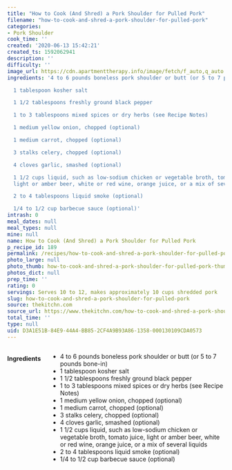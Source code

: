 ```yaml
---
title: "How to Cook (And Shred) a Pork Shoulder for Pulled Pork"
filename: "how-to-cook-and-shred-a-pork-shoulder-for-pulled-pork"
categories:
- Pork Shoulder
cook_time: ''
created: '2020-06-13 15:42:21'
created_ts: 1592062941
description: ''
difficulty: ''
image_url: https://cdn.apartmenttherapy.info/image/fetch/f_auto,q_auto:eco,c_fill,g_auto,w_1500/https%3A%2F%2Fstorage.googleapis.com%2Fgen-atmedia%2F3%2F2014%2F06%2Fe3a723497e0e8d361632a41e22c7eece86bae233.jpeg
ingredients: '4 to 6 pounds boneless pork shoulder or butt (or 5 to 7 pounds bone-in)

  1 tablespoon kosher salt

  1 1/2 tablespoons freshly ground black pepper

  1 to 3 tablespoons mixed spices or dry herbs (see Recipe Notes)

  1 medium yellow onion, chopped (optional)

  1 medium carrot, chopped (optional)

  3 stalks celery, chopped (optional)

  4 cloves garlic, smashed (optional)

  1 1/2 cups liquid, such as low-sodium chicken or vegetable broth, tomato juice,
  light or amber beer, white or red wine, orange juice, or a mix of several liquids

  2 to 4 tablespoons liquid smoke (optional)

  1/4 to 1/2 cup barbecue sauce (optional)'
intrash: 0
meal_dates: null
meal_types: null
mine: null
name: How to Cook (And Shred) a Pork Shoulder for Pulled Pork
p_recipe_id: 189
permalink: /recipes/how-to-cook-and-shred-a-pork-shoulder-for-pulled-pork
photo_large: null
photo_thumb: how-to-cook-and-shred-a-pork-shoulder-for-pulled-pork-thumb.jpg
photos_dict: null
prep_time: ''
rating: 0
servings: Serves 10 to 12, makes approximately 10 cups shredded pork
slug: how-to-cook-and-shred-a-pork-shoulder-for-pulled-pork
source: thekitchn.com
source_url: https://www.thekitchn.com/how-to-cook-and-shred-a-pork-shoulder-for-pulled-pork-79485
total_time: ''
type: null
uid: D3A1E51B-84E9-44A4-BB85-2CF4A9B93A86-1358-000130109CDA0573
---
```

<div class="large-8 medium-7 columns" id="writeup">	</div><!-- #writeup -->
</div><!-- #row-one -->
<div class="row" id="row-two">	<div class="medium-4 small-5 columns" id="ingredients"><h4>Ingredients</h4><div class="box box-ingredients content"><ul>
<li>4 to 6 pounds boneless pork shoulder or butt (or 5 to 7 pounds bone-in)</li>
<li>1 tablespoon kosher salt</li>
<li>1 1/2 tablespoons freshly ground black pepper</li>
<li>1 to 3 tablespoons mixed spices or dry herbs (see Recipe Notes)</li>
<li>1 medium yellow onion, chopped (optional)</li>
<li>1 medium carrot, chopped (optional)</li>
<li>3 stalks celery, chopped (optional)</li>
<li>4 cloves garlic, smashed (optional)</li>
<li>1 1/2 cups liquid, such as low-sodium chicken or vegetable broth, tomato juice, light or amber beer, white or red wine, orange juice, or a mix of several liquids</li>
<li>2 to 4 tablespoons liquid smoke (optional)</li>
<li>1/4 to 1/2 cup barbecue sauce (optional)</li>
</ul>
</div>	</div>	<div class="medium-6 small-7 columns" id="directions">	</div>